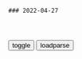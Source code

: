 ```tip
### 2022-04-27
```

<table id="tbc" style="white-space:pre-wrap">
</table>
<button onclick="toggleb()">toggle</button>
<button onclick="loadparse()">loadparse</button>
<br>
<!-- 🌸<br>🍅-　-🍑<hr>🍀 -->
<pre>
<textarea rows="30" cols="100" style="display: none" id="tar">

hoo lee sheet

网易云音乐上线Hi-Res音质，突破技术壁垒让“原音重现”
https://mbd.baidu.com/newspage/data/landingsuper?context=%7B%22nid%22%3A%22news_9270290628892374981%22%7D&n_type=-1&p_from=-1

CAPTAIN_PROTON
“理论上采样率越高，音质越好” 先看看奈奎斯特采样定理

<font size="1" style="color:#DCDCDC">2022-04-27</font>

越南出口“越战越勇”3月超深圳？专家：早有的事，但不必慌
https://baijiahao.baidu.com/s?id=1731182625269330399&wfr=spider&for=pc

<font size="1" style="color:#DCDCDC">2022-04-27</font>

越南出口大幅超越深圳？专家称只是组装基地工业增加值很低
https://view.inews.qq.com/a/20220427A05BI400

<font size="1" style="color:#DCDCDC">2022-04-27</font>

高德胜：世界可以去美元化，但一天也离不开zg制造
https://mbd.baidu.com/newspage/data/landingsuper?context=%7B%22nid%22%3A%22news_9292672072754239218%22%7D&n_type=-1&p_from=-1

<font size="1" style="color:#DCDCDC">2022-04-30</font>

国际支付市场最新份额：美元升至41％，欧元跌至35.36％，rm币呢
https://view.inews.qq.com/a/20220426A005JF00

我grm币在3月份占据的比例下滑至2.2%，

<font size="1" style="color:#DCDCDC">2022-04-30</font>

我从一年前开始模仿巴菲特：喝可乐、吃汉堡、坚持简单生活、每天坚持阅读，讲究价值投资，重仓zg平安、格力电器、恒瑞医药等白马股。
现在，除了投资亏损70%，资产从1000w变成了300w以外，其他都像巴菲特。

Nir_老狮子
天津股侠，但斌，wu2198，雨农观察… 一个个的都被禁言了。你们评论的时候不要过激啊，我现在瑟瑟发抖中。。。

再吆喝一句：A股下跌都怪美g佬，投资者情绪稳定，目前我们的股市已经处于底部，稳住，反弹可能随时开启。

神喵天降：假如世界禁止学习，小学生竟用这种方式来逃避检查？
https://mbd.baidu.com/newspage/data/videolanding?nid=sv_9618802660730156320&sourceFrom=rec

假装看漫画，实际在学习。

<font size="1" style="color:#DCDCDC">2022-04-27</font>

乡下小伙发明自动步枪，士兵们都不屑用，将军看了却惊呼天才
https://mbd.baidu.com/newspage/data/videolanding?nid=sv_1204358809453816172&sourceFrom=pc_feedlist

s二少ZRRIP
AK47不是仿德国的突击步枪吗？

k爱的EMPIRE
STG44?

x置雪茄
如果你要纠结气动方式的话确实是一样的，但是AK做了很多改进，比如更粗大的导气活塞，更大的气室，更容易加工等等。反正就是一句话，扔冰柜里拿出来，哒哒哒，扔沙子里拿出来，哒哒哒。扔水里拿出来，哒哒哒。

　aferS
德军的是冲锋枪，发射的是手枪弹，AK是突击步枪，发射的是步枪弹，威力差别大了去了

a你有思念
这个世界最好的商品是卡拉什尼科夫、鱼子酱、和自杀的诗人！但是没人没他们的汽车

<font size="1" style="color:#DCDCDC">2022-04-27</font>

拍手称快！上海开始秋后算账
https://mbd.baidu.com/newspage/data/landingsuper?context=%7B%22nid%22%3A%22news_8236450047181115278%22%7D&n_type=-1&p_from=-1

<font size="1" style="color:#DCDCDC">2022-04-27</font>

q力的游戏：g王心狠手辣，小恶魔三耳光教他做人，这段太解气！
https://mbd.baidu.com/newspage/data/videolanding?nid=sv_6040452086565800441&sourceFrom=pc_feedlist

我要去告诉母亲。

有恶毒的g王，有愚蠢的g王。不知道我们是不是被诅咒了，有一个恶毒又愚蠢的g王。

他们朝你丢了块牛粪，你就要s光他们？他们快饿死了，你这个白痴。全都是因为你挑起的战争。
https://b0.bdstatic.com/comment/6dS1iZCZwQc6Xl79ZjimOQa8aec6645e75713c0b7e74a5bfcad64c.gif

<font size="1" style="color:#DCDCDC">2022-04-27</font>

朱棣油炸铁铉，将景清剥皮，这是真实历史？还是后人黑他？
https://mbd.baidu.com/newspage/data/landingsuper?context=%7B%22nid%22%3A%22news_9030600860584584238%22%7D&n_type=-1&p_from=-1

文臣能给直接吓得心梗，武将也难免血压高，丝毫不利于朱棣的统治。

剥皮景清，就能对心怀故主的旧臣起到震慑作用，能安定自身的统治。

<font size="1" style="color:#DCDCDC">2022-04-27</font>

电子产品“掏空”00后：进厂打工只为买游戏本，班上六七成用iPhone
https://m.thepaper.cn/baijiahao_17816648

和90后、80后不同，00后拥有更强烈的自我圈层意识，这种意识也蔓延到了电子产品消费上，很多人是苹果、索尼等品牌的铁粉。

<font size="1" style="color:#DCDCDC">2022-04-27</font>

山东省调查组介入136亿m企被50亿贱卖，破产审计和评估机构有股东重合
https://baijiahao.baidu.com/s?id=1731167310482559128&wfr=spider&for=pc

<font size="1" style="color:#DCDCDC">2022-04-27</font>

大w集团资产超50亿元，竟以6.861亿被出售！买家公司刚成立6天
https://baijiahao.baidu.com/s?id=1730410586829724993&wfr=spider&for=pc

<font size="1" style="color:#DCDCDC">2022-04-27</font>

beast
苏东坡嘲笑司马光是“鳖厮踢”，“鳖厮踢”是啥玩意儿？
https://baijiahao.baidu.com/s?id=1677424528439098167&wfr=spider&for=pc

“鳖厮踢”的意思是土鳖乱踢乱咬的意思，苏东坡以此嘲讽司马光无端指责自己。

<font size="1" style="color:#DCDCDC">2022-04-27</font>

司马光这首诗，轻巧随意，却写出了人性的复杂
https://mbd.baidu.com/newspage/data/landingsuper?context=%7B%22nid%22%3A%22news_8995577979242288521%22%7D&n_type=-1&p_from=-1

李之仪56岁娶了16岁少女杨姝，写下了“我住长江头，君住长江尾。日日思君不见君，共饮长江水”的名句；

苏东坡作诗“十八新娘八十郎，苍苍白发对红妆”，

美女不肯罢休也跟了去，娇滴滴地问：“请问先生，中丞是什么书呀？”

司马光很气愤，拍着桌板说，“中丞是尚书，是官职，不是书！”

更无柳絮因风起，惟有葵花向日倾。
《客中初夏》

<font size="1" style="color:#DCDCDC">2022-04-27</font>

《教父》影史最强5分钟顶级暗杀，信息量爆棚
https://mbd.baidu.com/newspage/data/videolanding?nid=sv_3959680820342793807&sourceFrom=pc_feedlist

麦克嘴上说弃绝，实际上却一直在杀人，说明他正在僭越上帝的q杖，审判五个即将被s的人。

头发乌黑浓密是肾功能好的体现，加上他是个老色鬼，又从事卖y生意，生动诠释了如何把兴趣变成职业。

在利益面前，复仇就显得没那么重要。

<font size="1" style="color:#DCDCDC">2022-04-27</font>

GitHub 热点速览 Vol.26：手把手带你做数据库 - 削微寒 - 博客园
https://www.cnblogs.com/xueweihan/p/13210957.html

2.3 向 Photoshop 看齐：PhotoGIMP

<font size="1" style="color:#DCDCDC">2022-04-27</font>

猫鼠：父亲不在了，小李子从飞机上逃跑，只为了看一眼母亲！
https://mbd.baidu.com/newspage/data/videolanding?nid=sv_7797652007982459623&sourceFrom=rec

鉴于罪行的严重性，放肆和逃避的行为，以及对美g法律的完全蔑视，我不得不驳回你作为少年犯对待的请求。

送给一岁到九十二岁的孩子

<font size="1" style="color:#DCDCDC">2022-04-27</font>

</textarea>
</pre>
<!-- 🍀<br>🍑-　-🍅<hr>🌸 -->

```note
```

<link
  rel="stylesheet"
  href="https://cdn.jsdelivr.net/npm/@fancyapps/ui/dist/fancybox.css"
/>
<script src="https://cdn.jsdelivr.net/npm/@fancyapps/ui@4.0/dist/fancybox.umd.js"></script>

<script type="text/javascript">

var __urlRegex = /(\b(https?|ftp|file):\/\/[-A-Z0-9+&@#\/%?=~_|!:,.;]*[-A-Z0-9+&@#\/%=~_|])/ig;
var __imgRegex = /\.(?:jpe?g|gif|png|webp)$/i;

loadparse();

function parseURL($string){

    var exp = __urlRegex;
    return $string.replace(exp,function(match){
            __imgRegex.lastIndex=0;
            if(__imgRegex.test(match)){
                return '<a data-fancybox="gallery" href="' + match.replace("/p=700", "")
                 + '"><img src="' + match.replace("/p=700", "/p=160x200")+'" width="64"></a>';
            }
            else{
                return '<a href="' + match + '" target="_blank">' + match + '</a>';
            }
        }
    );
}

function loadparse() {
  tbc.innerHTML = parseURL(tar.value);
}

function toggleb() {
  var x = document.getElementById("tar");
  if (x.style.display === "none") {
    x.style.display = "";
  } else {
    x.style.display = "none";
  }
}

</script>
